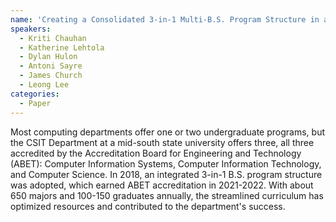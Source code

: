 ```yaml
---
name: 'Creating a Consolidated 3-in-1 Multi-B.S. Program Structure in a Resource-Limited Computer Science & IT Department to Achieve ABET Accreditation for All Three Programs'
speakers:
  - Kriti Chauhan
  - Katherine Lehtola
  - Dylan Hulon
  - Antoni Sayre
  - James Church
  - Leong Lee
categories:
  - Paper
---
```


 Most computing departments offer one or two undergraduate programs, but the CSIT Department at a mid-south state university offers three, all three accredited by the Accreditation Board for Engineering and Technology (ABET): Computer Information Systems, Computer Information Technology, and Computer Science. In 2018, an integrated 3-in-1 B.S. program structure was adopted, which earned ABET accreditation in 2021-2022. With about 650 majors and 100-150 graduates annually, the streamlined curriculum has optimized resources and contributed to the department's success.